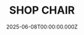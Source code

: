 ---
date: 2025-06-08T00:00:00.000Z
description: A DIY version of a white painted plywood shop chair by @temu_tom_sachs
draft: false
icon: 2025-06-08-shop-chair.webp
language: en
title: SHOP CHAIR
link: https://www.reddit.com/r/tomsachs/comments/1l5zgch/my_version_of_toms_shop_chair/#lightbox
alt: A photo of a shop chair in front of a heater and grey stone wall

---
